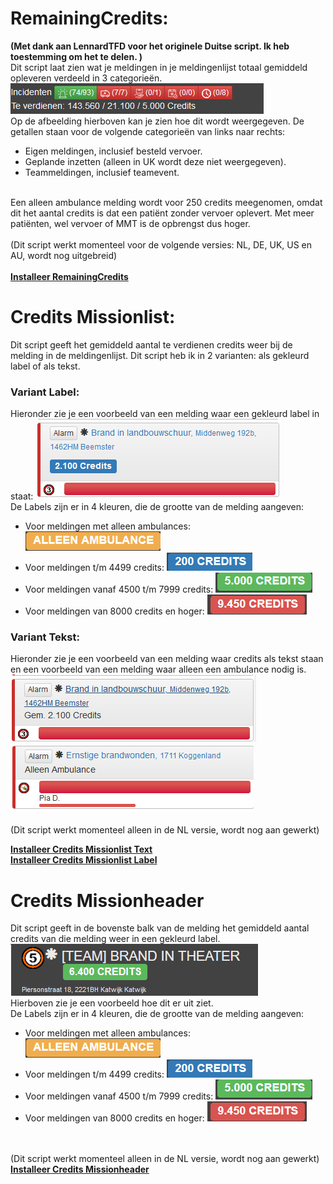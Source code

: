 # RemainingCredits: 
<b>(Met dank aan LennardTFD voor het originele Duitse script. Ik heb toestemming om het te delen. )</b>
<br>
Dit script laat zien wat je meldingen in je meldingenlijst totaal gemiddeld opleveren verdeeld in 3 categorieën. 
<br>
![RemainingCredits](AfbeeldingenScriptNL/RemainingCredits.png)
<br>
Op de afbeelding hierboven kan je zien hoe dit wordt weergegeven. De getallen staan voor de volgende categorieën van links naar rechts:
-	Eigen meldingen, inclusief besteld vervoer. 
-	Geplande inzetten (alleen in UK wordt deze niet weergegeven). 
-	Teammeldingen, inclusief teamevent.
<br>
Een alleen ambulance melding wordt voor 250 credits meegenomen, omdat dit het aantal credits is dat een patiënt zonder vervoer oplevert. Met meer patiënten, wel vervoer of MMT is de opbrengst dus hoger. 
<br>
<br>
(Dit script werkt momenteel voor de volgende versies: NL, DE, UK, US en AU, wordt nog uitgebreid)
<br>
<br>
<b><a href="https://github.com/JRH-1997/MKS-scripts/raw/master/RemainingCredits.user.js">Installeer RemainingCredits</a></b>

# Credits Missionlist:
Dit script geeft het gemiddeld aantal te verdienen credits weer bij de melding in de meldingenlijst. 
Dit script heb ik in 2 varianten: als gekleurd label of als tekst. 

### Variant Label:
Hieronder zie je een voorbeeld van een melding waar een gekleurd label in staat:
![Missionlistlabel](AfbeeldingenScriptNL/Missionlistlabel.png)
<br>
De Labels zijn er in 4 kleuren, die de grootte van de melding aangeven:
- Voor meldingen met alleen ambulances: ![LabelAmbulance](AfbeeldingenScriptNL/LabelAmbulance.png)
- Voor meldingen t/m 4499 credits: ![LabelBlauw](AfbeeldingenScriptNL/LabelBlauw.png)
- Voor meldingen vanaf 4500 t/m 7999 credits: ![LabelGroen](AfbeeldingenScriptNL/LabelGroen.png)
- Voor meldingen van 8000 credits en hoger: ![LabelRood](AfbeeldingenScriptNL/LabelRood.png)

### Variant Tekst:
Hieronder zie je een voorbeeld van een melding waar credits als tekst staan en een voorbeeld van een melding waar alleen een ambulance nodig is. 
<br>
![MissionlistTextCredits](AfbeeldingenScriptNL/MissionlistTextCredits.png)
<br>
![MissionlistTextAmbulance](AfbeeldingenScriptNL/MissionlistTextAmbulance.png)
<br>
<br>
(Dit script werkt momenteel alleen in de NL versie, wordt nog aan gewerkt)

<b><a href="https://github.com/JRH-1997/MKS-scripts/raw/master/Credits_Missionlist_Text.user.js">Installeer Credits Missionlist Text</a></b>
<br>
<b><a href="https://github.com/JRH-1997/MKS-scripts/raw/master/Credits_Missionlist_label.user.js">Installeer Credits Missionlist Label</a></b>
<br>

# Credits Missionheader
Dit script geeft in de bovenste balk van de melding het gemiddeld aantal credits van die melding weer in een gekleurd label.
<br> 
![Missonheader](AfbeeldingenScriptNL/Missionheaderlabel.png)
<br>
Hierboven zie je een voorbeeld hoe dit er uit ziet. 
<br>
De Labels zijn er in 4 kleuren, die de grootte van de melding aangeven:
- Voor meldingen met alleen ambulances: ![LabelAmbulance](AfbeeldingenScriptNL/LabelAmbulance.png)
- Voor meldingen t/m 4499 credits: ![LabelBlauw](AfbeeldingenScriptNL/LabelBlauw.png)
- Voor meldingen vanaf 4500 t/m 7999 credits: ![LabelGroen](AfbeeldingenScriptNL/LabelGroen.png)
- Voor meldingen van 8000 credits en hoger: ![LabelRood](AfbeeldingenScriptNL/LabelRood.png)
<br>
<br>
(Dit script werkt momenteel alleen in de NL versie, wordt nog aan gewerkt)
<br>
<b><a href="https://github.com/JRH-1997/MKS-scripts/raw/master/Credits_Missionheader.user.js">Installeer Credits Missionheader</a></b>

